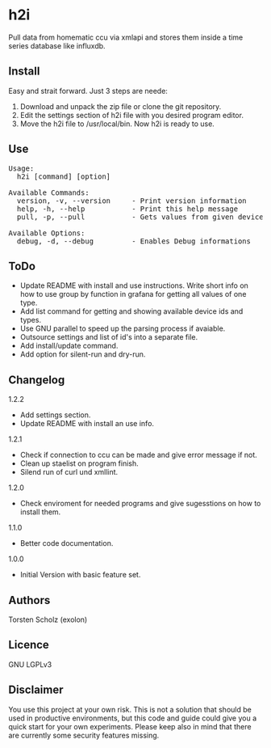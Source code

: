 # h2i
Pull data from homematic ccu via xmlapi and stores them inside a time series database like influxdb.

## Install
Easy and strait forward. Just 3 steps are neede:
1. Download and unpack the zip file or clone the git repository.
2. Edit the settings section of h2i file with you desired program editor.
3. Move the h2i file to /usr/local/bin.
Now h2i is ready to use.

## Use
<pre>
Usage:  
  h2i [command] [option]  

Available Commands:  
  version, -v, --version     - Print version information  
  help, -h, --help           - Print this help message  
  pull, -p, --pull           - Gets values from given device ids  

Available Options:  
  debug, -d, --debug         - Enables Debug informations  
</pre>

## ToDo
* Update README with install and use instructions. Write short info on how to use group by function in grafana for getting all values of one type.
* Add list command for getting and showing available device ids and types.
* Use GNU parallel to speed up the parsing process if avaiable.
* Outsource settings and list of id's into a separate file.
* Add install/update command.
* Add option for silent-run and dry-run.

## Changelog
1.2.2
* Add settings section.
* Update README with install an use info.

1.2.1
* Check if connection to ccu can be made and give error message if not.
* Clean up staelist on program finish.
* Silend run of curl und xmllint.

1.2.0
* Check enviroment for needed programs and give sugesstions on how to install them.

1.1.0
* Better code documentation.

1.0.0
* Initial Version with basic feature set.

## Authors
Torsten Scholz (exolon)

## Licence
GNU LGPLv3

## Disclaimer
You use this project at your own risk. This is not a solution that should be used in productive environments, but this code and guide could give you a quick start for your own experiments. Please keep also in mind that there are currently some security features missing.
